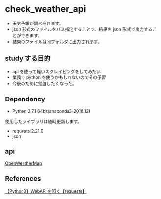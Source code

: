 # check_weather_api

- 天気予報が調べられます。
- json 形式のファイルをパス指定することで、結果を json 形式で出力することができます。
- 結果のファイルは同フォルダに出力されます。

## study する目的

- api を使って軽いスクレイピングをしてみたい
- 業務で python を使うかもしれないのでその予習
- 今後のために勉強したくなった。

## Dependency

- Python 3.7.1 64bit(anaconda3-2018.12)

使用したライブラリは随時更新します。

- requests 2.21.0
- json

## api

[OpenWeatherMap](https://openweathermap.org/)

## References

[【Python3】WebAPI を叩く【requests】](https://qiita.com/shunyooo/items/b408b8d61f9f73b21da7)
